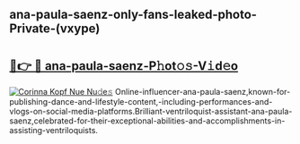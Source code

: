 ## ana-paula-saenz-only-fans​-leaked-photo​-Private-(vxype)


# <h2><a href="https://mediaupload.pro?title=ana-paula-saenz&ref=git">🔗👉 🔴 ana-paula-saenz-P𝚑ot𝚘𝚜-V𝚒d𝚎o</a></h2>

[![Corinna Kopf Nue Nu𝚍e𝚜](https://i.imgur.com/0qMVB7G.gif)](https://mediaupload.pro?title=ana-paula-saenz&ref=git)
Online-influencer-ana-paula-saenz,known-for-publishing-dance-and-lifestyle-content,-including-performances-and-vlogs-on-social-media-platforms.Brilliant-ventriloquist-assistant-ana-paula-saenz,celebrated-for-their-exceptional-abilities-and-accomplishments-in-assisting-ventriloquists.  